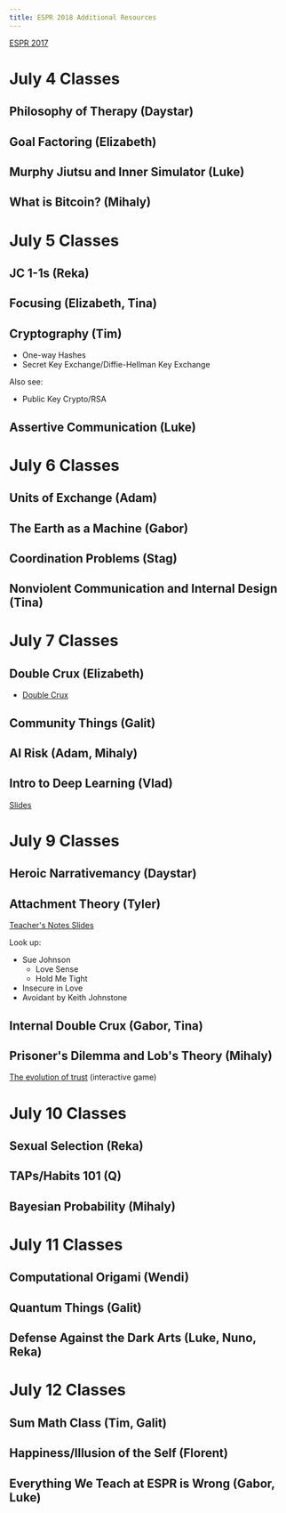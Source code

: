```yaml
---
title: ESPR 2018 Additional Resources
---
```


[ESPR 2017](espr2017)

# July 4 Classes

## Philosophy of Therapy (Daystar)

## Goal Factoring (Elizabeth)

## Murphy Jiutsu and Inner Simulator (Luke)

## What is Bitcoin? (Mihaly)

# July 5 Classes

## JC 1-1s (Reka)

## Focusing (Elizabeth, Tina)

## Cryptography (Tim)

* One-way Hashes
* Secret Key Exchange/Diffie-Hellman Key Exchange

Also see:

* Public Key Crypto/RSA

## Assertive Communication (Luke)

# July 6 Classes

## Units of Exchange (Adam)

## The Earth as a Machine (Gabor)

## Coordination Problems (Stag)

## Nonviolent Communication and Internal Design (Tina)

# July 7 Classes

## Double Crux (Elizabeth)

* [Double Crux](http://lesswrong.com/lw/o6p/double_crux_a_strategy_for_resolving_disagreement/)

## Community Things (Galit)

## AI Risk (Adam, Mihaly)

## Intro to Deep Learning (Vlad)

[Slides](https://docs.google.com/presentation/d/14_SVK5SPKTXp3VhxlR_il_jczhNzsksNA-K7WXRjz1g/edit?usp=sharing)


# July 9 Classes

## Heroic Narrativemancy (Daystar)

## Attachment Theory (Tyler)

[Teacher's Notes Slides](https://docs.google.com/presentation/d/1Q5I3lR_yXAMMAMFsaKXwBgP8JkEYw2PBny9sO7URf_o/edit?usp=sharing)

Look up:

* Sue Johnson
	* Love Sense
    * Hold Me Tight
* Insecure in Love
* Avoidant by Keith Johnstone

## Internal Double Crux (Gabor, Tina)

## Prisoner's Dilemma and Lob's Theory (Mihaly)

[The evolution of trust](http://ncase.me/trust/) (interactive game)

# July 10 Classes

## Sexual Selection (Reka)

## TAPs/Habits 101 (Q)

## Bayesian Probability (Mihaly)

# July 11 Classes

## Computational Origami (Wendi)

## Quantum Things (Galit)

## Defense Against the Dark Arts (Luke, Nuno, Reka)

# July 12 Classes

## Sum Math Class (Tim, Galit)

## Happiness/Illusion of the Self (Florent)

## Everything We Teach at ESPR is Wrong (Gabor, Luke)

